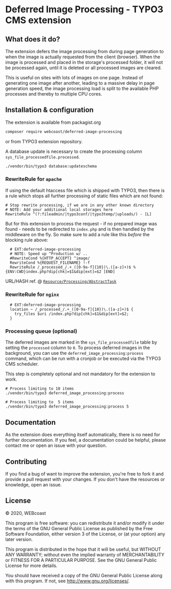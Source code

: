 # Deferred Image Processing - TYPO3 CMS extension

## What does it do?

The extension defers the image processing from during page generation to
when the image is actually requested from the client (browser). When the image
is processed and placed in the storage's processed folder, it will not be
processed again, until it is deleted or all processed images are cleared.

This is useful on sites with lots of images on one page.
Instead of generating one image after another, leading to a massive delay in
page generation speed, the image processing load is split to the available PHP
processes and thereby to multiple CPU cores.

## Installation & configuration

The extension is available from packagist.org
```sh
composer require webcoast/deferred-image-processing
```
or from TYPO3 extension repository.

A database update is necessary to create the processing column `sys_file_processedfile.processed`.

```sh
./vendor/bin/typo3 database:updateschema
```

### RewriteRule for `apache`

If using the default htaccess file which is shipped with TYPO3,
then there is a rule which stops all further processing
of static files which are not found:

```apacheconf
# Stop rewrite processing, if we are in any other known directory
# NOTE: Add your additional local storages here
RewriteRule ^(?:fileadmin/|typo3conf/|typo3temp/|uploads/) - [L]
```

But for this extension to process the request - if no prepared image was found - needs to be redirected to `index.php` and is then handled by the middleware on the fly.
So make sure to add a rule like this *before* the blocking rule above:

```apacheconf
  # EXT:deferred-image-processing
  # NOTE: Speed up ^Production w/ ..
  #RewriteCond %{HTTP_ACCEPT} ^image/
  RewriteCond %{REQUEST_FILENAME} !-f
  RewriteRule /_processed_/.+_([0-9a-f]{10})\.([a-z]+)$ %{ENV:CWD}index.php?dip[chk]=$1&dip[ext]=$2 [END]
```
URL/HASH ref. @ [`Resource/Processing/AbstractTask`](https://github.com/TYPO3/typo3/blob/12.4/typo3/sysext/core/Classes/Resource/Processing/AbstractTask.php#L79-L103)

### RewriteRule for `nginx`

```
  # EXT:deferred-image-processing
  location ~ /_processed_/.+_([0-9a-f]{10})\.([a-z]+)$ {
    try_files $uri /index.php?dip[chk]=$1&dip[ext]=$2;
  }
```

### Processing queue (optional)

The deferred images are marked in the `sys_file_processedfile` table by setting the
`processed` column to `0`. To process deferred images in the background, you can use
the `deferred_image_processing:process` command, which can be run with a cronjob or
be executed via the TYPO3 CMS scheduler.

This step is completely optional and not mandatory for the extension to work.

```shell
# Process limiting to 10 items
./vendor/bin/typo3 deferred_image_processing:process

# Process limiting to  5 items
./vendor/bin/typo3 deferred_image_processing:process 5
```

## Documentation

As the extension does everything itself automatically, there is no need
for further documentation. If you feel, a documentation could be helpful,
please contact me or open an issue with your question.

## Contributing

If you find a bug of want to improve the extension, you're free to fork it
and provide a pull request with your changes. If you don't have the resources
or knowledge, open an issue.

## License

© 2020, WEBcoast

This program is free software: you can redistribute it and/or modify it under
the terms of the GNU General Public License as published by the Free Software
Foundation, either version 3 of the License, or (at your option) any later version.

This program is distributed in the hope that it will be useful, but WITHOUT ANY
WARRANTY; without even the implied warranty of MERCHANTABILITY or FITNESS FOR A
PARTICULAR PURPOSE. See the GNU General Public License for more details.

You should have received a copy of the GNU General Public License along with this
program. If not, see http://www.gnu.org/licenses/.
